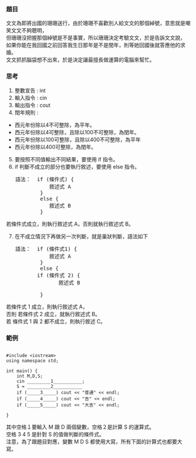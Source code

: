 ### 題目

文文為即將出國的珊珊送行，由於珊珊不喜歡別人給文文的那個綽號，意思就是嘲笑文文不夠聰明，<br>
但珊珊沒把握那個綽號是不是事實，所以珊珊決定考驗文文，於是告訴文文說，<br>
如果你能在我回國之前回答我生日那年是不是閏年，則等她回國後就答應他的求婚。<br>
文文抓抓腦袋想不出來，於是決定讓最擅長做運算的電腦來幫忙。

### 思考

1. 整數宣告 : int
2. 輸入指令 : cin 
3. 輸出指令 : cout
4. 閏年規則 : 
* 西元年份除以4不可整除，為平年。
* 西元年份除以4可整除，且除以100不可整除，為閏年。
* 西元年份除以100可整除，且除以400不可整除，為平年
* 西元年份除以400可整除，為閏年。
5. 要按照不同值輸出不同結果，要使用 if 指令。
6. if 判斷不成立的部分也要執行敘述，要使用 else 指令。
<pre>
   語法：  if (條件式) {
              敘述式 A
           }
           else {
              敘述式 B
           }
</pre>
   若條件式成立，則執行敘述式 A，否則就執行敘述式 B。<br>
   
7. 在不成立情況下再做另一次判斷，就是巢狀判斷，語法如下
<pre>
   語法：  if (條件式1) {
              敘述式 A
           }
           else {
	      if (條件式 2) {
                 敘述式 B
	
           }
</pre>
   若條件式 1 成立，則執行敘述式 A，<br>
   否則 若條件式 2 成立，就執行敘述式 B。<br>
   若 條件式 1 與 2 都不成立，則執行敘述 C。

### 範例

<pre><code>
#include &lt;iostream>
using namespace std;

int main() {
	int M,D,S;
	cin _________1___________;  
	S = _________2___________
	if (_____3_____) cout << "普通" << endl;
	if (_____4_____) cout << "吉" << endl;
	if (_____5_____) cout << "大吉" << endl;

} 
</code></pre>

其中空格１要輸入 M 跟 D 兩個變數，空格２是計算 S 的運算式。<br>
空格 3 4 5 是針對 S 的值做判斷的條件式。<br>
注意，為了跟題目對應，變數 M D S 都使用大寫，所有下面的計算式也都要大寫。
